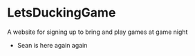 # LetsDuckingGame
A website for signing up to bring and play games at game night
- Sean is here again again